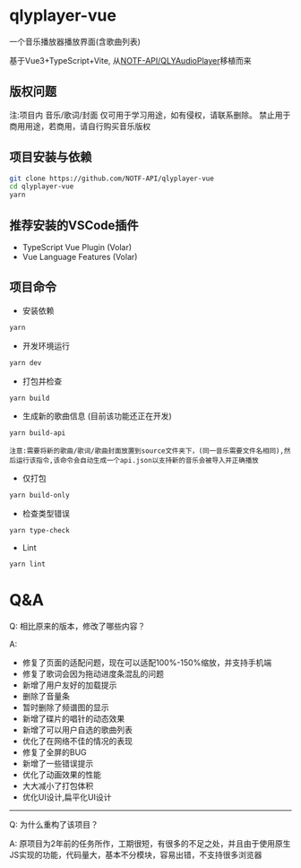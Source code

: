 # qlyplayer-vue

一个音乐播放器播放界面(含歌曲列表)

基于Vue3+TypeScript+Vite,
从[NOTF-API/QLYAudioPlayer](https://github.com/NOTF-API/QLYAudioPlayer)移植而来

## 版权问题
注:项目内 音乐/歌词/封面 仅可用于学习用途，如有侵权，请联系删除。
禁止用于商用用途，若商用，请自行购买音乐版权

## 项目安装与依赖

```sh
git clone https://github.com/NOTF-API/qlyplayer-vue
cd qlyplayer-vue
yarn
```

## 推荐安装的VSCode插件
+ TypeScript Vue Plugin (Volar)
+ Vue Language Features (Volar)

## 项目命令
+ 安装依赖
```sh
yarn
```
+ 开发环境运行
```sh
yarn dev
```

+ 打包并检查
```sh
yarn build
  ```

+ 生成新的歌曲信息 (目前该功能还正在开发)
```sh
yarn build-api
```
    注意:需要将新的歌曲/歌词/歌曲封面放置到source文件夹下，(同一音乐需要文件名相同),然后运行该指令,该命令会自动生成一个api.json以支持新的音乐会被导入并正确播放
+ 仅打包
```sh
yarn build-only
```

+ 检查类型错误
```sh
yarn type-check
```

+ Lint
```sh
yarn lint
```
# Q&A
Q: 相比原来的版本，修改了哪些内容？

A:
+ 修复了页面的适配问题，现在可以适配100%-150%缩放，并支持手机端
+ 修复了歌词会因为拖动进度条混乱的问题
+ 新增了用户友好的加载提示
+ 删除了音量条
+ 暂时删除了频谱图的显示
+ 新增了碟片的唱针的动态效果
+ 新增了可以用户自选的歌曲列表
+ 优化了在网络不佳的情况的表现
+ 修复了全屏的BUG
+ 新增了一些错误提示
+ 优化了动画效果的性能
+ 大大减小了打包体积
+ 优化UI设计,扁平化UI设计
---
Q: 为什么重构了该项目？

A: 原项目为2年前的任务所作，工期很短，有很多的不足之处，并且由于使用原生JS实现的功能，代码量大，基本不分模块，容易出错，不支持很多浏览器




